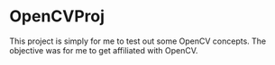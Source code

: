 # OpenCVProj

This project is simply for me to test out some OpenCV concepts. The objective was for me to get affiliated with OpenCV. 
